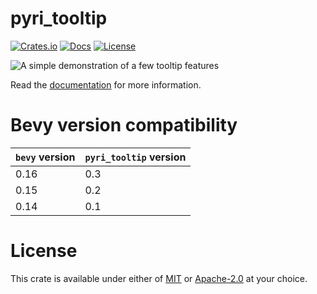 # pyri_tooltip

[![Crates.io](https://img.shields.io/crates/v/pyri_tooltip.svg?style=for-the-badge)](https://crates.io/crates/pyri_tooltip)
[![Docs](https://img.shields.io/docsrs/pyri_tooltip/latest?style=for-the-badge)](https://docs.rs/pyri_tooltip/latest/pyri_tooltip/)
[![License](https://img.shields.io/badge/license-MIT%2FApache-blue.svg?style=for-the-badge)](https://github.com/benfrankel/pyri_tooltip)

![A simple demonstration of a few tooltip features](https://github.com/user-attachments/assets/03b555ee-9792-4402-955b-457aa171a369)

Read the [documentation](https://docs.rs/pyri_tooltip/latest/pyri_tooltip) for more information.

# Bevy version compatibility

| `bevy` version | `pyri_tooltip` version |
| -------------- | ---------------------- |
| 0.16           | 0.3                    |
| 0.15           | 0.2                    |
| 0.14           | 0.1                    |

# License

This crate is available under either of [MIT](LICENSE-MIT) or [Apache-2.0](LICENSE-Apache-2.0) at your choice.
